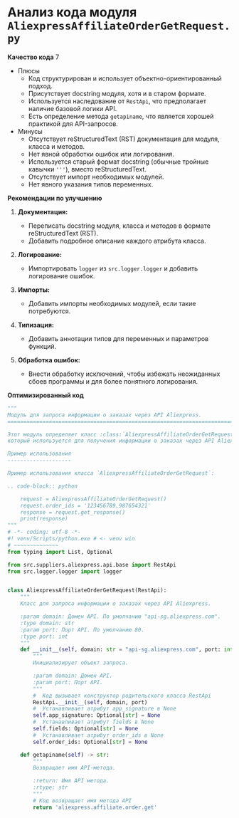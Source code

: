 # Анализ кода модуля `AliexpressAffiliateOrderGetRequest.py`

**Качество кода**
7
- Плюсы
    - Код структурирован и использует объектно-ориентированный подход.
    - Присутствует docstring модуля, хотя и в старом формате.
    - Используется наследование от `RestApi`, что предполагает наличие базовой логики API.
    - Есть определение метода `getapiname`, что является хорошей практикой для API-запросов.
- Минусы
    - Отсутствует reStructuredText (RST) документация для модуля, класса и методов.
    - Нет явной обработки ошибок или логирования.
    - Используется старый формат docstring (обычные тройные кавычки `'''`), вместо reStructuredText.
    - Отсутствует импорт необходимых модулей.
    - Нет явного указания типов переменных.

**Рекомендации по улучшению**

1.  **Документация:**
    -   Переписать docstring модуля, класса и методов в формате reStructuredText (RST).
    -   Добавить подробное описание каждого атрибута класса.

2.  **Логирование:**
    -   Импортировать `logger` из `src.logger.logger` и добавить логирование ошибок.

3.  **Импорты:**
    -   Добавить импорты необходимых модулей, если такие потребуются.

4.  **Типизация:**
    -   Добавить аннотации типов для переменных и параметров функций.

5.  **Обработка ошибок:**
    -   Внести обработку исключений, чтобы избежать неожиданных сбоев программы и для более понятного логирования.

**Оптимизированный код**

```python
"""
Модуль для запроса информации о заказах через API Aliexpress.
=========================================================================================

Этот модуль определяет класс :class:`AliexpressAffiliateOrderGetRequest`,
который используется для получения информации о заказах через API Aliexpress.

Пример использования
--------------------

Пример использования класса `AliexpressAffiliateOrderGetRequest`:

.. code-block:: python

    request = AliexpressAffiliateOrderGetRequest()
    request.order_ids = '123456789,987654321'
    response = request.get_response()
    print(response)
"""
# -*- coding: utf-8 -*-
#! venv/Scripts/python.exe # <- venv win
# ~~~~~~~~~~~~~~
from typing import List, Optional

from src.suppliers.aliexpress.api.base import RestApi
from src.logger.logger import logger


class AliexpressAffiliateOrderGetRequest(RestApi):
    """
    Класс для запроса информации о заказах через API Aliexpress.

    :param domain: Домен API. По умолчанию "api-sg.aliexpress.com".
    :type domain: str
    :param port: Порт API. По умолчанию 80.
    :type port: int
    """
    def __init__(self, domain: str = "api-sg.aliexpress.com", port: int = 80) -> None:
        """
        Инициализирует объект запроса.

        :param domain: Домен API.
        :param port: Порт API.
        """
        #  Код вызывает конструктор родительского класса RestApi
        RestApi.__init__(self, domain, port)
        #  Устанавливает атрибут app_signature в None
        self.app_signature: Optional[str] = None
        #  Устанавливает атрибут fields в None
        self.fields: Optional[str] = None
        #  Устанавливает атрибут order_ids в None
        self.order_ids: Optional[str] = None

    def getapiname(self) -> str:
        """
        Возвращает имя API-метода.

        :return: Имя API метода.
        :rtype: str
        """
        # Код возвращает имя метода API
        return 'aliexpress.affiliate.order.get'
```